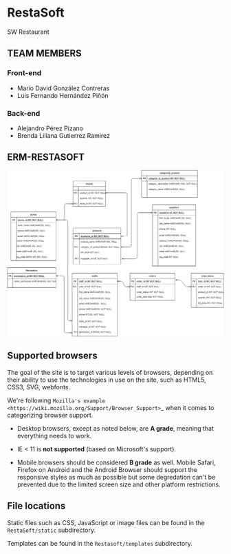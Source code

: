 # RestaSoft
SW Restaurant 

## TEAM MEMBERS

### Front-end
* Mario David González Contreras
* Luis Fernando Hernández Piñón 

### Back-end
* Alejandro Pérez Pizano
* Brenda Liliana Gutierrez Ramirez


## ERM-RESTASOFT
![](https://github.com/RestaSoft/RestaSoft/blob/dev/RestaSoft%20Diagram2.png?raw=true)

Supported browsers
------------------

The goal of the site is to target various levels of browsers, depending on
their ability to use the technologies in use on the site, such as HTML5, CSS3,
SVG, webfonts.

We're following `Mozilla's example <https://wiki.mozilla.org/Support/Browser_Support>`_
when it comes to categorizing browser support.

- Desktop browsers, except as noted below, are **A grade**, meaning that
  everything needs to work.

- IE < 11 is **not supported** (based on Microsoft's support).

- Mobile browsers should be considered **B grade** as well.
  Mobile Safari, Firefox on Android and the Android Browser should support
  the responsive styles as much as possible but some degredation can't be
  prevented due to the limited screen size and other platform restrictions.

File locations
--------------

Static files such as CSS, JavaScript or image files can be found in the
``RestaSoft/static`` subdirectory.

Templates can be found in the ``Restasoft/templates`` subdirectory.

